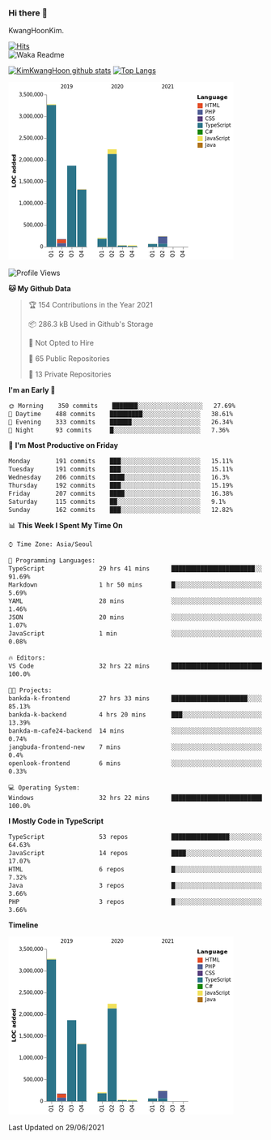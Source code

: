 ### Hi there 👋

KwangHoonKim.

[![Hits](https://hits.seeyoufarm.com/api/count/incr/badge.svg?url=https%3A%2F%2Fgithub.com%2Frhkdgns95)](https://hits.seeyoufarm.com)  
![Waka Readme](https://github.com/rhkdgns95/rhkdgns95/workflows/Waka%20Readme/badge.svg)

[![KimKwangHoon github stats](https://github-readme-stats.vercel.app/api?username=rhkdgns95&show_icons=true)](https://github.com/rhkdgns95/github-readme-stats)   [![Top Langs](https://github-readme-stats.vercel.app/api/top-langs/?username=rhkdgns95&layout=compact)](https://github.com/rhkdgns95/github-readme-stats)   


![Chart not found](https://raw.githubusercontent.com/rhkdgns95/rhkdgns95/master/charts/bar_graph.png) 



<!--START_SECTION:waka-->
![Profile Views](http://img.shields.io/badge/Profile%20Views-2-blue)

**🐱 My Github Data** 

> 🏆 154 Contributions in the Year 2021
 > 
> 📦 286.3 kB Used in Github's Storage 
 > 
> 🚫 Not Opted to Hire
 > 
> 📜 65 Public Repositories 
 > 
> 🔑 13 Private Repositories  
 > 
**I'm an Early 🐤** 

```text
🌞 Morning    350 commits    ███████░░░░░░░░░░░░░░░░░░   27.69% 
🌆 Daytime    488 commits    █████████░░░░░░░░░░░░░░░░   38.61% 
🌃 Evening    333 commits    ██████░░░░░░░░░░░░░░░░░░░   26.34% 
🌙 Night      93 commits     █░░░░░░░░░░░░░░░░░░░░░░░░   7.36%

```
📅 **I'm Most Productive on Friday** 

```text
Monday       191 commits    ███░░░░░░░░░░░░░░░░░░░░░░   15.11% 
Tuesday      191 commits    ███░░░░░░░░░░░░░░░░░░░░░░   15.11% 
Wednesday    206 commits    ████░░░░░░░░░░░░░░░░░░░░░   16.3% 
Thursday     192 commits    ███░░░░░░░░░░░░░░░░░░░░░░   15.19% 
Friday       207 commits    ████░░░░░░░░░░░░░░░░░░░░░   16.38% 
Saturday     115 commits    ██░░░░░░░░░░░░░░░░░░░░░░░   9.1% 
Sunday       162 commits    ███░░░░░░░░░░░░░░░░░░░░░░   12.82%

```


📊 **This Week I Spent My Time On** 

```text
⌚︎ Time Zone: Asia/Seoul

💬 Programming Languages: 
TypeScript               29 hrs 41 mins      ███████████████████████░░   91.69% 
Markdown                 1 hr 50 mins        █░░░░░░░░░░░░░░░░░░░░░░░░   5.69% 
YAML                     28 mins             ░░░░░░░░░░░░░░░░░░░░░░░░░   1.46% 
JSON                     20 mins             ░░░░░░░░░░░░░░░░░░░░░░░░░   1.07% 
JavaScript               1 min               ░░░░░░░░░░░░░░░░░░░░░░░░░   0.08%

🔥 Editors: 
VS Code                  32 hrs 22 mins      █████████████████████████   100.0%

🐱‍💻 Projects: 
bankda-k-frontend        27 hrs 33 mins      █████████████████████░░░░   85.13% 
bankda-k-backend         4 hrs 20 mins       ███░░░░░░░░░░░░░░░░░░░░░░   13.39% 
bankda-m-cafe24-backend  14 mins             ░░░░░░░░░░░░░░░░░░░░░░░░░   0.74% 
jangbuda-frontend-new    7 mins              ░░░░░░░░░░░░░░░░░░░░░░░░░   0.4% 
openlook-frontend        6 mins              ░░░░░░░░░░░░░░░░░░░░░░░░░   0.33%

💻 Operating System: 
Windows                  32 hrs 22 mins      █████████████████████████   100.0%

```

**I Mostly Code in TypeScript** 

```text
TypeScript               53 repos            ████████████████░░░░░░░░░   64.63% 
JavaScript               14 repos            ████░░░░░░░░░░░░░░░░░░░░░   17.07% 
HTML                     6 repos             █░░░░░░░░░░░░░░░░░░░░░░░░   7.32% 
Java                     3 repos             █░░░░░░░░░░░░░░░░░░░░░░░░   3.66% 
PHP                      3 repos             █░░░░░░░░░░░░░░░░░░░░░░░░   3.66%

```


**Timeline**

![Chart not found](https://raw.githubusercontent.com/rhkdgns95/rhkdgns95/master/charts/bar_graph.png) 


 Last Updated on 29/06/2021
<!--END_SECTION:waka-->
